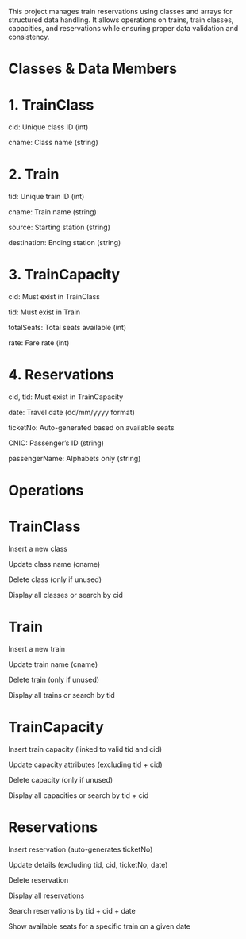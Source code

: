 This project manages train reservations using classes and arrays for structured data handling. It allows operations on trains, train classes, capacities, and reservations while ensuring proper data validation and consistency.

# Classes & Data Members
# 1. TrainClass

cid: Unique class ID (int)

cname: Class name (string)

# 2. Train

tid: Unique train ID (int)

cname: Train name (string)

source: Starting station (string)

destination: Ending station (string)

# 3. TrainCapacity

cid: Must exist in TrainClass

tid: Must exist in Train

totalSeats: Total seats available (int)

rate: Fare rate (int)

# 4. Reservations

cid, tid: Must exist in TrainCapacity

date: Travel date (dd/mm/yyyy format)

ticketNo: Auto-generated based on available seats

CNIC: Passenger’s ID (string)

passengerName: Alphabets only (string)

# Operations
# TrainClass

Insert a new class

Update class name (cname)

Delete class (only if unused)

Display all classes or search by cid

# Train

Insert a new train

Update train name (cname)

Delete train (only if unused)

Display all trains or search by tid

# TrainCapacity

Insert train capacity (linked to valid tid and cid)

Update capacity attributes (excluding tid + cid)

Delete capacity (only if unused)

Display all capacities or search by tid + cid

# Reservations

Insert reservation (auto-generates ticketNo)

Update details (excluding tid, cid, ticketNo, date)

Delete reservation

Display all reservations

Search reservations by tid + cid + date

Show available seats for a specific train on a given date

